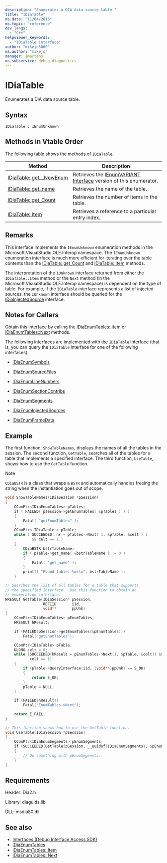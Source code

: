 ```yaml
---
description: "Enumerates a DIA data source table."
title: "IDiaTable"
ms.date: "11/04/2016"
ms.topic: "reference"
dev_langs:
  - "C++"
helpviewer_keywords:
  - "IDiaTable interface"
author: "mikejo5000"
ms.author: "mikejo"
manager: jmartens
ms.subservice: debug-diagnostics
---
```

# IDiaTable

Enumerates a DIA data source table.

## Syntax

```
IDiaTable : IEnumUnknown
```

## Methods in Vtable Order
The following table shows the methods of `IDiaTable`.

|Method|Description|
|------------|-----------------|
|[IDiaTable::get__NewEnum](../../debugger/debug-interface-access/idiatable-get-newenum.md)|Retrieves the [IEnumVARIANT Interface](/previous-versions/windows/desktop/api/oaidl/nn-oaidl-ienumvariant) version of this enumerator.|
|[IDiaTable::get_name](../../debugger/debug-interface-access/idiatable-get-name.md)|Retrieves the name of the table.|
|[IDiaTable::get_Count](../../debugger/debug-interface-access/idiatable-get-count.md)|Retrieves the number of items in the table.|
|[IDiaTable::Item](../../debugger/debug-interface-access/idiatable-item.md)|Retrieves a reference to a particular entry index.|

## Remarks
This interface implements the `IEnumUnknown` enumeration methods in the Microsoft.VisualStudio.OLE.Interop namespace. The `IEnumUnknown` enumeration interface is much more efficient for iterating over the table contents than the [IDiaTable::get_Count](../../debugger/debug-interface-access/idiatable-get-count.md) and [IDiaTable::Item](../../debugger/debug-interface-access/idiatable-item.md) methods.

The interpretation of the `IUnknown` interface returned from either the `IDiaTable::Item` method or the `Next` method (in the Microsoft.VisualStudio.OLE.Interop namespace) is dependent on the type of table. For example, if the `IDiaTable` interface represents a list of injected sources, the `IUnknown` interface should be queried for the [IDiaInjectedSource](../../debugger/debug-interface-access/idiainjectedsource.md) interface.

## Notes for Callers
Obtain this interface by calling the [IDiaEnumTables::Item](../../debugger/debug-interface-access/idiaenumtables-item.md) or [IDiaEnumTables::Next](../../debugger/debug-interface-access/idiaenumtables-next.md) methods.

The following interfaces are implemented with the `IDiaTable` interface (that is, you can query the `IDiaTable` interface for one of the following interfaces):

- [IDiaEnumSymbols](../../debugger/debug-interface-access/idiaenumsymbols.md)

- [IDiaEnumSourceFiles](../../debugger/debug-interface-access/idiaenumsourcefiles.md)

- [IDiaEnumLineNumbers](../../debugger/debug-interface-access/idiaenumlinenumbers.md)

- [IDiaEnumSectionContribs](../../debugger/debug-interface-access/idiaenumsectioncontribs.md)

- [IDiaEnumSegments](../../debugger/debug-interface-access/idiaenumsegments.md)

- [IDiaEnumInjectedSources](../../debugger/debug-interface-access/idiaenuminjectedsources.md)

- [IDiaEnumFrameData](../../debugger/debug-interface-access/idiaenumframedata.md)

## Example
The first function, `ShowTableNames`, displays the names of all the tables in the session. The second function, `GetTable`, searches all of the tables for a table that implements a specified interface. The third function, `UseTable`, shows how to use the `GetTable` function.

> [!NOTE]
> `CDiaBSTR` is a class that wraps a `BSTR` and automatically handles freeing the string when the instantiation goes out of scope.

```C++
void ShowTableNames(IDiaSession *pSession)
{
    CComPtr<IDiaEnumTables> pTables;
    if ( FAILED( psession->getEnumTables( &pTables ) ) )
    {
        Fatal( "getEnumTables" );
    }
    CComPtr< IDiaTable > pTable;
    while ( SUCCEEDED( hr = pTables->Next( 1, &pTable, &celt ) )
            && celt == 1 )
    {
        CDiaBSTR bstrTableName;
        if ( pTable->get_name( &bstrTableName ) != 0 )
        {
            Fatal( "get_name" );
        }
        printf( "Found table: %ws\n", bstrTableName );
    }

// Searches the list of all tables for a table that supports
// the specified interface.  Use this function to obtain an
// enumeration interface.
HRESULT GetTable(IDiaSession* pSession,
                 REFIID       iid,
                 void**       ppUnk)
{
    CComPtr<IDiaEnumTables> pEnumTables;
    HRESULT hResult;

    if (FAILED(pSession->getEnumTables(&pEnumTables)))
        Fatal("getEnumTables");

    CComPtr<IDiaTable> pTable;
    ULONG celt = 0;
    while (SUCCEEDED(hResult = pEnumTables->Next(1, &pTable, &celt)) &&
           celt == 1)
    {
        if (pTable->QueryInterface(iid, (void**)ppUnk) == S_OK)
        {
            return S_OK;
        }
        pTable = NULL;
    }

    if (FAILED(hResult))
        Fatal("EnumTables->Next");

    return E_FAIL;
}

// This function shows how to use the GetTable function.
void UseTable(IDiaSession *pSession)
{
    CComPtr<IDiaEnumSegments> pEnumSegments;
    if (SUCCEEDED(GetTable(pSession, __uuidof(IDiaEnumSegments), &pEnumSegments)))
    {
        // Do something with pEnumSegments.
    }
}
```

## Requirements
Header: Dia2.h

Library: diaguids.lib

DLL: msdia80.dll

## See also
- [Interfaces (Debug Interface Access SDK)](../../debugger/debug-interface-access/interfaces-debug-interface-access-sdk.md)
- [IDiaEnumTables](../../debugger/debug-interface-access/idiaenumtables.md)
- [IDiaEnumTables::Item](../../debugger/debug-interface-access/idiaenumtables-item.md)
- [IDiaEnumTables::Next](../../debugger/debug-interface-access/idiaenumtables-next.md)
